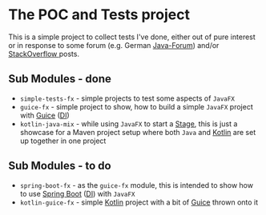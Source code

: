 # The POC and Tests project

This is a simple project to collect tests I've done, either out of pure interest or in response to some forum (e.g. German [Java-Forum](http://www.java-forum.org/forum/awt-swing-javafx-swt.13/)) and/or [StackOverflow ](https://stackoverflow.com/) posts.

## Sub Modules - done

 * `simple-tests-fx` - simple projects to test some aspects of `JavaFX`
 * `guice-fx` - simple project to show, how to build a simple `JavaFX` project with [Guice](https://github.com/google/guice) ([DI](https://en.wikipedia.org/wiki/Dependency_injection))
 * `kotlin-java-mix` - while using `JavaFX` to start a [Stage](https://docs.oracle.com/javase/8/javafx/api/javafx/stage/Stage.html), this is just a showcase for a Maven project setup where both `Java` and [Kotlin](https://kotlinlang.org/) are set up together in one project

## Sub Modules - to do
 * `spring-boot-fx` - as the `guice-fx` module, this is intended to show how to use [Spring Boot](https://projects.spring.io/spring-boot/) ([DI](https://en.wikipedia.org/wiki/Dependency_injection)) with `JavaFX`
 * `kotlin-guice-fx` - simple [Kotlin](https://kotlinlang.org/) project with a bit of [Guice](https://github.com/google/guice) thrown onto it